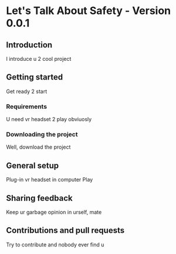 # Let's Talk About Safety - Version 0.0.1

## Introduction
I introduce u 2 cool project

## Getting started
Get ready 2 start

### Requirements
U need vr headset 2 play obviuosly

### Downloading the project
Well, download the project

## General setup
Plug-in vr headset in computer
Play

## Sharing feedback
Keep ur garbage opinion in urself, mate

## Contributions and pull requests
Try to contribute and nobody ever find u
